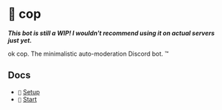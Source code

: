 # 👮 cop

**_This bot is still a WIP! I wouldn't recommend using it on actual servers just yet._**

ok cop. The minimalistic auto-moderation Discord bot. :tm:

## Docs

-   `🔨` [Setup][docs/setup]
-   `🤖` [Start][docs/start]

<!-- references -->

[docs/setup]: https://github.com/cAttte/cop/blob/master/docs/setup.md
[docs/start]: https://github.com/cAttte/cop/blob/master/docs/start.md
